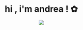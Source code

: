 <h1 align="center">hi , i'm andrea ! ✿ </h1>
<p align="center">
<img src="https://readme-typing-svg.herokuapp.com?font=Fira+Code&weight=500&size=25&pause=1000&color=EDAFB8&center=true&vCenter=true&random=false&width=700&lines=just+a+tired+computer+science+student;who+loves+coding+%2B+research+%2B+design+%D9%A9(%CB%8A%E1%97%9C%CB%8B*)%D9%88;(+real+)">
</p>


<!--
**qndreali/qndreali** is a ✨ _special_ ✨ repository because its `README.md` (this file) appears on your GitHub profile.

Here are some ideas to get you started:

- 🔭 I’m currently working on ...
- 🌱 I’m currently learning ...
- 👯 I’m looking to collaborate on ...
- 🤔 I’m looking for help with ...
- 💬 Ask me about ...
- 📫 How to reach me: ...
- 😄 Pronouns: ...
- ⚡ Fun fact: ...
-->
